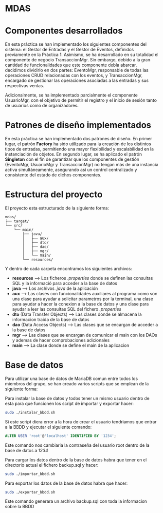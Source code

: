 # MDAS


# Componentes desarrollados
En esta práctica se han implementado los siguientes componentes del sistema: el Gestor de Entradas y el Gestor de Eventos, definidos previamente en la Práctica 1. Asimismo, se ha desarrollado en su totalidad el componente de negocio TransaccionMgr. Sin embargo, debido a la gran cantidad de funcionalidades que este componente debía abarcar, decidimos dividirlo en dos partes: EventoMgr, responsable de todas las operaciones CRUD relacionadas con los eventos, y TransaccionMgr, encargado de gestionar las operaciones asociadas a las entradas y sus respectivas ventas.

Adicionalmente, se ha implementado parcialmente el componente UsuarioMgr, con el objetivo de permitir el registro y el inicio de sesión tanto de usuarios como de organizadores.

# Patrones de diseño implementados
En esta práctica se han implementado dos patrones de diseño. En primer lugar, el patrón **Factory** ha sido utilizado para la creación de los distintos tipos de entradas, permitiendo una mayor flexibilidad y escalabilidad en la instanciación de objetos. En segundo lugar, se ha aplicado el patrón **Singleton** con el fin de garantizar que los componentes de gestión (EventoMgr, UsuarioMgr y TransaccionMgr) no tengan más de una instancia activa simultáneamente, asegurando así un control centralizado y consistente del estado de dichos componentes.

# Estructura del proyecto
El proyecto esta estructurado de la siguiente forma:
```text
mdas/
├── target/
└── src/
    └── main/
        ├── java/
        │   ├── aux/
        │   ├── dto/
        │   ├── dao/
        │   ├── mgr/
        │   └── main/
        └── resources/
```

Y dentro de cada carpeta encontramos los siguientes archivos:

- **resources** --> Los ficheros *.properties* donde se definen las consultas SQL y la informació para acceder a la base de datos
- **java** --> Los archivos *.java* de la aplicación
- **aux** --> Las clases con funcionalidades auxiliares al programa como son una clase para ayudar a solicitar parametros por la terminal, una clase para ayudar a hacer la conexion a la base de datos y una clase para ayudar a leer las consultas SQL del fichero *.properties*
- **dto** (Data Transfer Objects) --> Las clases donde se almacena la informacion traida de la base de datos
- **dao** (Data Access Objects) --> Las clases que se encargan de acceder a la base de datos
- **mgr** --> Las clases que se encargan de comunicar el main con los DAOs y ademas de hacer comprobaciones adicionales
- **main** --> La clase donde se define el main de la aplicacion

# Base de datos
Para utilizar una base de datos de MariaDB comun entre todos los miembros del grupo, se han creado varios scripts que se emplean de la siguiente forma:

Para instalar la base de datos y todos tener un mismo usuario dentro de esta para que funcionen los script de importar y exportar hacer:
```bash
sudo ./instalar_bbdd.sh
```
Si este script diera error a la hora de crear el usuario tendriamos que entrar a la BBDD y ejecutar el siguiente comando:
```sql
ALTER USER 'root'@'localhost' IDENTIFIED BY '1234';
```
Este comando nos cambiaria la contraseña del usuario root dentro de la base de datos a *1234*


Para cargar los datos dentro de la base de datos habra que tener en el directorio actual el fichero backup.sql y hacer:
```bash
sudo ./importar_bbdd.sh
```

Para exportar los datos de la base de datos habra que hacer:
```bash
sudo ./exportar_bbdd.sh
```
Este comando generara un archivo backup.sql con toda la informacion sobre la BBDD
